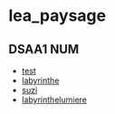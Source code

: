 # lea_paysage

## DSAA1 NUM
* [test](https://leadablain.github.io/lea_paysage/tutu.html)
* [labyrinthe](https://leadablain.github.io/lea_paysage/labyrinthe.html)
* [suzi](https://leadablain.github.io/lea_paysage/suzi.html)
* [labyrinthelumiere](https://leadablain.github.io/lea_paysage/testlum.html)